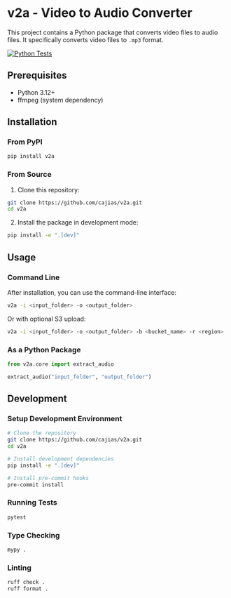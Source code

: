 # v2a - Video to Audio Converter

This project contains a Python package that converts video files to audio files. It specifically converts video files to `.mp3` format.

[![Python Tests](https://github.com/cajias/v2a/actions/workflows/python-tests.yml/badge.svg)](https://github.com/cajias/v2a/actions/workflows/python-tests.yml)

## Prerequisites

- Python 3.12+
- ffmpeg (system dependency)

## Installation

### From PyPI

```bash
pip install v2a
```

### From Source

1. Clone this repository: 
```bash
git clone https://github.com/cajias/v2a.git
cd v2a
```

2. Install the package in development mode:
```bash
pip install -e ".[dev]"
```

## Usage

### Command Line

After installation, you can use the command-line interface:

```bash
v2a -i <input_folder> -o <output_folder>
```

Or with optional S3 upload:

```bash
v2a -i <input_folder> -o <output_folder> -b <bucket_name> -r <region>
```

### As a Python Package

```python
from v2a.core import extract_audio

extract_audio("input_folder", "output_folder")
```

## Development

### Setup Development Environment

```bash
# Clone the repository
git clone https://github.com/cajias/v2a.git
cd v2a

# Install development dependencies
pip install -e ".[dev]"

# Install pre-commit hooks
pre-commit install
```

### Running Tests

```bash
pytest
```

### Type Checking

```bash
mypy .
```

### Linting

```bash
ruff check .
ruff format .
```

